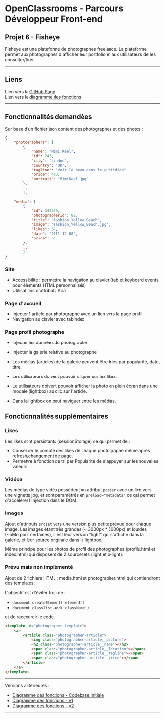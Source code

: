 # OpenClassrooms - Parcours Développeur Front-end

## Projet 6 - Fisheye

Fisheye est une plateforme de photographes freelance.
La plateforme permet aux photographes d'afficher leur portfolio et aux utilisateurs de les consulter/liker.
___

## Liens

Lien vers la [GitHub Page](https://okuspo.github.io/OC_P6_Fisheye/)  
Lien vers le [diagramme des fonctions](https://whimsical.com/p6-v3-9AFQhqD5Um8mHJavxmGz6L)
___

## Fonctionnalités demandées

Sur base d'un fichier json content des photographes et des photos :

```json
{
	"photographers": [
		{
			"name": "Mimi Keel",
			"id": 243,
			"city": "London",
			"country": "UK",
			"tagline": "Voir le beau dans le quotidien",
			"price": 400,
			"portrait": "MimiKeel.jpg"
		},
        ...
        ],

	"media": [
		{
			"id": 342550,
			"photographerId": 82,
			"title": "Fashion Yellow Beach",
			"image": "Fashion_Yellow_Beach.jpg",
			"likes": 62,
			"date": "2011-12-08",
			"price": 55
		},
        ...
        ]
}
```

### Site

- Accessibilité : permettre la navigation au clavier (tab et keyboard events pour éléments HTML personnalisés)
- Utilisations d'attributs Aria

### Page d'accueil

- Injecter 1 article par photographe avec un lien vers la page profil
- Navigation au clavier avec tabindex

### Page profil photographe

- Injecter les données du photographe
- Injecter la galerie relative au photographe

- Les médias (articles) de la galerie peuvent être triés par popularité, date, titre.
- Les utilisateurs doivent pouvoir cliquer sur les likes.
- Le utilisateurs doivent pouvoir afficher la photo en plein écran dans une modale (lightbox) au clic sur l'article.
- Dans la lightbox on peut naviguer entre les médias.

## Fonctionnalités supplémentaires

### Likes
Les likes sont persistants (sessionStorage) ce qui permet de :

- Conserver le compte des likes de chaque photographe même après refresh/changement de page.
- Permettre à fonction de tri par Popularité de s'appuyer sur les nouvelles valeurs

### Vidéos
Les médias de type vidéo possèdent un attribut `poster` avec un lien vers une vignette jpg, et sont paramétrés en `preload="metadata"` ce qui permet d'accélérer l'injection dans le DOM.

### Images
Ajout d'attributs `srcset` vers une version plus petite prévue pour chaque image.
Les images étant très grandes (~ 3000px * 5000px) et lourdes (~5Mo pour certaines), c'est leur version "light" qui s'affiche dans la galerie, et leur source originale dans la lightbox.

Même principe pour les photos de profil des photographes (profile.html et index.html) qui disposent de 2 sourcesets (light et x-light).

### Prévu mais non implémenté
Ajout de 2 fichiers HTML : media.html et photographer.html qui contiendront des templates.

L'objectif est d'éviter trop de :

- `document.createElement('element')`
- `document.classlist.add('className')`

et de raccourcir le code.

```html
<template id="photographer-template">
    <a>
        <article class="photographer-article">
            <img class="photographer-article__picture">
            <h2 class="photographer-article__name"></h2>
            <span class="photographer-article__location"></span>
            <span class="photographer-article__tagline"></span>
            <span class="photographer-article__price"></span>
        </article>
    </a>
</template>
```

___
Versions antérieures :

- [Diagramme des fonctions - Codebase initiale](https://whimsical.com/p6-default-codebase-NmtiyYW4fcZdGe7scF4N9h)
- [Diagramme des fonctions - v1](https://whimsical.com/p6-v1-2UpNeXviK4t4p4QTr451iv)
- [Diagramme des fonctions - v2](https://whimsical.com/p6-v2-A87joBVZsNk5HMAfs7Wg3E)
___